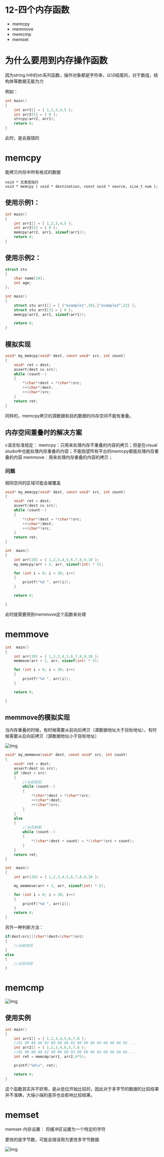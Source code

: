 # 12-四个内存函数

- memcpy
- memmove
- memcmp
- memset

# 为什么要用到内存操作函数
因为string.h中的str系列函数，操作对象都是字符串，以\0结尾的，对于数组，结构体等数据无能为力

例如：
```C
int main()
{
	int arr1[] = { 1,2,3,4,5 };
	int arr2[5] = { 0 };
	strcpy(arr2, arr1);
	return 0;
}
```
此时，是会报错的


# memcpy

能拷贝内存中所有格式的数据
```
void * 无类型指针
void * memcpy ( void * destination, const void * source, size_t num );
```

## 使用示例1：
```C
int main()
{
	int arr1[] = { 1,2,3,4,5 };
	int arr2[5] = { 0 };
	memcpy(arr2, arr1, sizeof(arr1));
	return 0;
}
```

## 使用示例2：

```C
struct stu
{
	char name[20];
	int age;
};

int main()
{
	struct stu arr1[] = { {"example1",18},{"example2",22} };
	struct stu arr2[3] = { 0 };
	memcpy(arr2, arr1, sizeof(arr1));

	return 0;
}
```

## 模拟实现

```C
void* my_memcpy(void* dest, const void* src, int count)
{
	void* ret = dest;
	assert(dest && src);
	while (count--)
	{
		*(char*)dest = *(char*)src;
		++(char*)dest;
		++(char*)src;
	}
	return ret;
}
```

同样的，memcpy拷贝的源数据和目的数据的内存空间不能有重叠。



## 内存空间重叠时的解决方案

c语言标准规定：
memcpy：只用来处理内存不重叠的内容的拷贝；但是在visual studio中也能处理内存重叠的内容；不能指望所有平台的memcpy都能处理内存重叠的内容
memmove：用来处理内存重叠的内容的拷贝；



### 问题

相同空间的区域可能会被覆盖  

```C
void* my_memcpy(void* dest, const void* src, int count)
{
	void* ret = dest;
	assert(dest && src);
	while (count--)
	{
		*(char*)dest = *(char*)src;
		++(char*)dest;
		++(char*)src;
	}
	return ret;
}

int  main()
{
	int arr[20] = { 1,2,3,4,5,6,7,8,9,10 };
	my_memcpy(arr + 2, arr, sizeof(int) * 5);

	for (int i = 0; i < 20; i++)
	{
		printf("%d ", arr[i]);
	}

	return 0;

}
```

此时就需要用到memmove这个函数来处理

# memmove 


```C
int  main()
{
	int arr[20] = { 1,2,3,4,5,6,7,8,9,10 };
	memmove(arr + 2, arr, sizeof(int) * 5);

	for (int i = 0; i < 20; i++)
	{
		printf("%d ", arr[i]);
	}

	return 0;

}
```

## memmove的模拟实现

当内存重叠的时候，有时候需要从前向后拷贝（源数据地址大于目标地址），有时候需要从后向前拷贝（源数据地址小于目标地址）

![Img](./FILES/12-四个内存函数.md/img-20230201214211.png)

```C
void* my_memmove(void* dest, const void* src, int count)
{
	void* ret = dest;
	assert(dest && src);
	if (dest < src)
	{
		//从前到后
		while (count--)
		{
			*(char*)dest = *(char*)src;
			++(char*)dest;
			++(char*)src;
		}
	}
	else
	{
		//从后到前
		while (count--)
		{
			*((char*)dest + count) = *((char*)src + count);
		}
	}	
	return ret;
}

int  main()
{
	int arr[20] = { 1,2,3,4,5,6,7,8,9,10 };

	my_memmove(arr + 2, arr, sizeof(int) * 5);

	for (int i = 0; i < 20; i++)
	{
		printf("%d ", arr[i]);
	}
	return 0;
}
```

另外一种判断方法：
```C
if(dest<src||(char*)dest<(char*)src)
{
    //从前向后
}
else
{
    //从后向前
}
```


# memcmp
 
![Img](./FILES/12-四个内存函数.md/img-20230201222109.png)

## 使用实例

```C
int main()
{
	int arr1[] = { 1,2,3,4,5,6,7,8 };
	//01 00 00 00 02 00 00 00 03 00 00 00 04 00 00 00 05 ...
	int arr2[] = { 1,2,3,4,6,5,7,8 };
	//01 00 00 00 02 00 00 00 03 00 00 00 04 00 00 00 06 ...
	int ret = memcmp(arr1, arr2,4*5);

	printf("%d\n", ret);

	return 0;
}
```
这个函数其实并不好用，是从低位开始比较的，因此对于多字节的数据的比较结果并不准确，大端小端的差异也会影响比较结果。


# memset

memset-内存设置：
将缓冲区设置为一个特定的字符

更改的是字节数，可能会错误用为更改多字节数据

![Img](./FILES/12-四个内存函数.md/img-20230201223536.png)
 

































